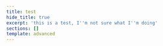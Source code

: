 ```yaml
---
title: test
hide_title: true
excerpt: 'this is a test, I''m not sure what I''m doing'
sections: []
template: advanced
---
```

